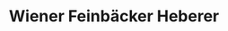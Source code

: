 ---
title: "Wiener Feinbäcker Heberer"
url: /glauchau/wiener-feinbaecker-heberer/
shop: Bäckerei
---